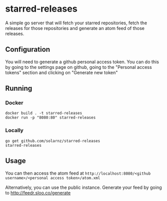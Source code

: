 # starred-releases

A simple go server that will fetch your starred repositories, fetch the
releases for those repositories and generate an atom feed of those releases.

## Configuration

You will need to generate a github personal access token. You can do this by
going to the settings page on github, going to the "Personal access tokens"
section and clicking on "Generate new token"

## Running

### Docker

    docker build . -t starred-releases
    docker run -p "8080:80" starred-releases

### Locally

    go get github.com/solarnz/starred-releases
    starred-releases

## Usage

You can then access the atom feed at `http://localhost:8080/<github username>/<personal access token>/atom.xml`

Alternatively, you can use the public instance. Generate your feed by going to http://feedr.sloo.co/generate
